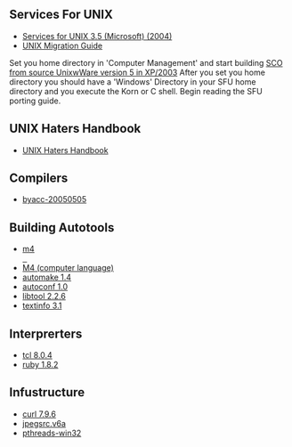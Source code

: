 <h2>Services For UNIX</h2>
<ul>
<li><a target="_self" href="https://archive.org/details/cdrom-services-unix-3.5-microsoft-2004">Services for UNIX 3.5 (Microsoft) (2004)</a></li>
<li><a target="_self" href="https://archive.org/details/microsoftunixapp0000unse">UNIX Migration Guide</a></li>
</ul>

<p>Set you home directory in 'Computer Management' and start building <a target="_self" href="https://www.sco.com/skunkware/">SCO from source UnixwWare version 5 in XP/2003</a>
After you set you home directory you should have a 'Windows' Directory in your SFU home directory and you execute the Korn or C shell. Begin reading the SFU porting guide.</p>

<h2>UNIX Haters Handbook</h2>
<ul>
<li><a target="_self" href="ugh.pdf">UNIX Haters Handbook</a></li>
</ul>
<h2>Compilers</h2>
<ul>
<li><a target="_self" href="https://invisible-island.net/byacc/">byacc-20050505</a></li>
</ul>
<h2>Building Autotools</h2>
<ul>
<li><a target="_self" href="https://www.gnu.org/software/m4/">m4</li>&nbsp&nbsp<li><a target="_self" href="https://en.wikipedia.org/wiki/M4_(computer_language)">M4 (computer language)</li>
<li><a target="_self" href="https://www.gnu.org/software/automake/">automake 1.4</a></li>
<li><a target="_self" href="https://www.gnu.org/software/autoconf/">autoconf 1.0</a></li>
<li><a target="_self" href="https://www.gnu.org/software/libtool/">libtool 2.2.6</a></li>
<li><a target="_self" href="https://www.gnu.org/software/texinfo/">textinfo 3.1</a></li>
</ul>
<h2>Interprerters</h2>
<ul>
<li><a target="_self" href="https://www.tcl.tk/">tcl 8.0.4</a></li>
<li><a target="_self" href="https://www.ruby-lang.org/en/">ruby 1.8.2</a></li>
</ul>
<h2>Infustructure</h2>
<ul>
<li><a target="_self" href="https://curl.se/">curl 7.9.6</a></li>
<li><a target="_self" href="https://jpeg.org/jpeg2000/">jpegsrc.v6a</a></li>
<li><a target="_self" href="https://sourceware.org/pthreads-win32/">pthreads-win32</a></li>
</ul>
